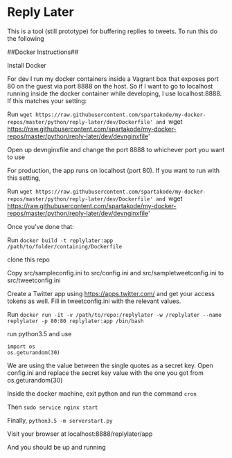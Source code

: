 # Reply Later

This is a tool (still prototype) for buffering replies to tweets. To run this do the
following

##Docker Instructions##

Install Docker 

For dev I run my docker containers inside a Vagrant box that exposes port 80 on the guest
via port 8888 on the host. So if I want to go to localhost running inside the docker
container while developing, I use localhost:8888. If this matches your setting:

Run `wget https://raw.githubusercontent.com/spartakode/my-docker-repos/master/python/reply-later/dev/Dockerfile' and
`wget https://raw.githubusercontent.com/spartakode/my-docker-repos/master/python/reply-later/dev/devnginxfile'

Open up devnginxfile and change the port 8888 to whichever port you want to use

For production, the app runs on localhost (port 80). If you want to run with this setting, 

Run `wget https://raw.githubusercontent.com/spartakode/my-docker-repos/master/python/reply-later/dev/Dockerfile' and
`wget https://raw.githubusercontent.com/spartakode/my-docker-repos/master/python/reply-later/dev/devnginxfile'

Once you've done that:

Run `docker build -t replylater:app /path/to/folder/containing/Dockerfile`

clone this repo 

Copy src/sampleconfig.ini to src/config.ini and src/sampletweetconfig.ini to src/tweetconfig.ini
 
Create a Twitter app using https://apps.twitter.com/ and get your access tokens as well.
Fill in tweetconfig.ini with the relevant values.

Run `docker run -it -v /path/to/repo:/replylater -w /replylater --name replylater -p 80:80 replylater:app /bin/bash`

run python3.5 and use 

```
import os
os.geturandom(30)
```

We are using the value between the single quotes as a secret key. Open config.ini and
replace the secret key value with the one you got from os.geturandom(30)

Inside the docker machine, exit python and run the command `cron`

Then `sudo service nginx start`

Finally, `python3.5 -m serverstart.py`

Visit your browser at localhost:8888/replylater/app

And you should be up and running
